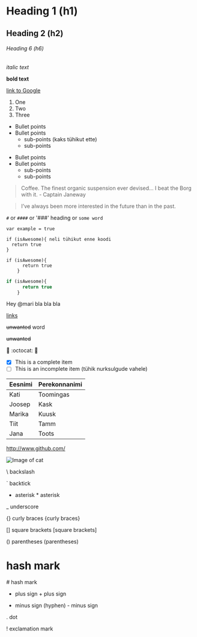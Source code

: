 # Heading 1 (h1)
## Heading 2 (h2)
###### Heading 6 (h6)

*italic text* 

**bold text**

[link to Google](http://google.com)

1. One
2. Two
3. Three

* Bullet points
* Bullet points
  * sub-points (kaks tühikut ette)
  * sub-points

- Bullet points
- Bullet points
  - sub-points
  - sub-points
  
> Coffee. The finest organic suspension ever devised... I beat the Borg with it. - Captain Janeway
  
> I’ve always been more interested
> in the future than in the past.

`#` or `####` or '###' heading or `some word`

`var example = true`

    if (isAwesome){ neli tühikut enne koodi
      return true
    }
    
```
if (isAwesome){
      return true
    }
```

```javascript
if (isAwesome){
      return true
    }
```

Hey @mari bla bla bla

[links]()

<del>unwanted</del> word

~~unwanted~~

:thought_balloon:
:octocat:
:maple_leaf:

- [x] This is a complete item
- [ ] This is an incomplete item (tühik nurksulgude vahele)

Eesnimi | Perekonnanimi
------- | -------------
Kati | Toomingas
Joosep | Kask
Marika | Kuusk
Tiit | Tamm
Jana | Toots

http://www.github.com/

![Image of cat](https://octodex.github.com/images/yaktocat.png)

\ backslash

` backtick

* asterisk  \* asterisk

_ underscore

{} curly braces {curly braces}

[] square brackets [square brackets]

() parentheses (parentheses)

# hash mark

\# hash mark

+ plus sign  \+ plus sign

- minus sign (hyphen)  \- minus sign

. dot

! exclamation mark


